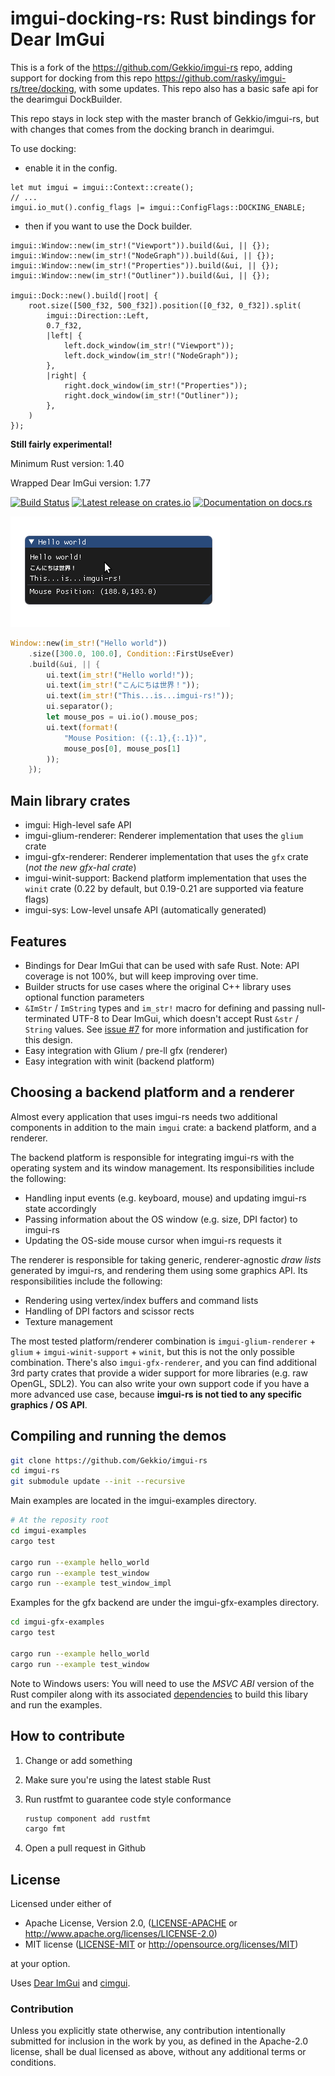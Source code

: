 # imgui-docking-rs: Rust bindings for Dear ImGui

This is a fork of the https://github.com/Gekkio/imgui-rs repo, adding support for docking from this repo https://github.com/rasky/imgui-rs/tree/docking, with some updates.
This repo also has a basic safe api for the dearimgui DockBuilder.

This repo stays in lock step with the master branch of Gekkio/imgui-rs, but with changes that comes from the docking branch in dearimgui.

To use docking:

- enable it in the config.
```
let mut imgui = imgui::Context::create();
// ...
imgui.io_mut().config_flags |= imgui::ConfigFlags::DOCKING_ENABLE;
```

- then if you want to use the Dock builder.
```
imgui::Window::new(im_str!("Viewport")).build(&ui, || {});
imgui::Window::new(im_str!("NodeGraph")).build(&ui, || {});
imgui::Window::new(im_str!("Properties")).build(&ui, || {});
imgui::Window::new(im_str!("Outliner")).build(&ui, || {});

imgui::Dock::new().build(|root| {
    root.size([500_f32, 500_f32]).position([0_f32, 0_f32]).split(
        imgui::Direction::Left,
        0.7_f32,
        |left| {
            left.dock_window(im_str!("Viewport"));
            left.dock_window(im_str!("NodeGraph"));
        },
        |right| {
            right.dock_window(im_str!("Properties"));
            right.dock_window(im_str!("Outliner"));
        },
    )
});
```

**Still fairly experimental!**

Minimum Rust version: 1.40

Wrapped Dear ImGui version: 1.77

[![Build Status](https://github.com/Gekkio/imgui-rs/workflows/ci/badge.svg)](https://github.com/Gekkio/imgui-rs/actions)
[![Latest release on crates.io](https://meritbadge.herokuapp.com/imgui)](https://crates.io/crates/imgui)
[![Documentation on docs.rs](https://docs.rs/imgui/badge.svg)](https://docs.rs/imgui)

![Hello world](hello_world.png)

```rust
Window::new(im_str!("Hello world"))
    .size([300.0, 100.0], Condition::FirstUseEver)
    .build(&ui, || {
        ui.text(im_str!("Hello world!"));
        ui.text(im_str!("こんにちは世界！"));
        ui.text(im_str!("This...is...imgui-rs!"));
        ui.separator();
        let mouse_pos = ui.io().mouse_pos;
        ui.text(format!(
            "Mouse Position: ({:.1},{:.1})",
            mouse_pos[0], mouse_pos[1]
        ));
    });
```

## Main library crates

* imgui: High-level safe API
* imgui-glium-renderer: Renderer implementation that uses the `glium` crate
* imgui-gfx-renderer: Renderer implementation that uses the `gfx` crate (*not
  the new gfx-hal crate*)
* imgui-winit-support: Backend platform implementation that uses the `winit`
  crate (0.22 by default, but 0.19-0.21 are supported via feature flags)
* imgui-sys: Low-level unsafe API (automatically generated)

## Features

- Bindings for Dear ImGui that can be used with safe Rust. Note: API coverage
  is not 100%, but will keep improving over time.
- Builder structs for use cases where the original C++ library uses optional
  function parameters
- `&ImStr` / `ImString` types and `im_str!` macro for defining and passing
  null-terminated UTF-8 to Dear ImGui, which doesn't accept Rust `&str` /
  `String` values. See [issue #7](https://github.com/Gekkio/imgui-rs/issues/7)
  for more information and justification for this design.
- Easy integration with Glium / pre-ll gfx (renderer)
- Easy integration with winit (backend platform)

## Choosing a backend platform and a renderer

Almost every application that uses imgui-rs needs two additional components in
addition to the main `imgui` crate: a backend platform, and a renderer.

The backend platform is responsible for integrating imgui-rs with the operating
system and its window management. Its responsibilities include the following:

* Handling input events (e.g. keyboard, mouse) and updating imgui-rs state
  accordingly
* Passing information about the OS window (e.g. size, DPI factor) to imgui-rs
* Updating the OS-side mouse cursor when imgui-rs requests it

The renderer is responsible for taking generic, renderer-agnostic *draw lists*
generated by imgui-rs, and rendering them using some graphics API. Its
responsibilities include the following:

* Rendering using vertex/index buffers and command lists
* Handling of DPI factors and scissor rects
* Texture management

The most tested platform/renderer combination is `imgui-glium-renderer` +
`glium` + `imgui-winit-support` + `winit`, but this is not the only possible
combination. There's also `imgui-gfx-renderer`, and you can find additional 3rd
party crates that provide a wider support for more libraries (e.g. raw OpenGL,
SDL2). You can also write your own support code if you have a more advanced use
case, because **imgui-rs is not tied to any specific graphics / OS API**.

## Compiling and running the demos

```bash
git clone https://github.com/Gekkio/imgui-rs
cd imgui-rs
git submodule update --init --recursive
```

Main examples are located in the imgui-examples directory.

```bash
# At the reposity root
cd imgui-examples
cargo test

cargo run --example hello_world
cargo run --example test_window
cargo run --example test_window_impl
```

Examples for the gfx backend are under the imgui-gfx-examples directory.

```bash
cd imgui-gfx-examples
cargo test

cargo run --example hello_world
cargo run --example test_window
```

Note to Windows users:  You will need to use the *MSVC ABI* version of the Rust
compiler along with its associated
[dependencies](https://www.rust-lang.org/en-US/downloads.html#win-foot) to
build this libary and run the examples.

## How to contribute

1. Change or add something
2. Make sure you're using the latest stable Rust
3. Run rustfmt to guarantee code style conformance

    ```bash
    rustup component add rustfmt
    cargo fmt
    ```

4. Open a pull request in Github

## License

Licensed under either of

 * Apache License, Version 2.0, ([LICENSE-APACHE](LICENSE-APACHE) or http://www.apache.org/licenses/LICENSE-2.0)
 * MIT license ([LICENSE-MIT](LICENSE-MIT) or http://opensource.org/licenses/MIT)

at your option.

Uses [Dear ImGui](https://github.com/ocornut/imgui) and
[cimgui](https://github.com/cimgui/cimgui).

### Contribution

Unless you explicitly state otherwise, any contribution intentionally submitted
for inclusion in the work by you, as defined in the Apache-2.0 license, shall
be dual licensed as above, without any additional terms or conditions.
